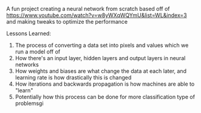 A fun project creating a neural network from scratch based off of https://www.youtube.com/watch?v=w8yWXqWQYmU&list=WL&index=3 and making tweaks to optimize the performance

Lessons Learned:
1. The process of converting a data set into pixels and values which we run a model off of
2. How there's an input layer, hidden layers and output layers in neural networks
3. How weights and biases are what change the data at each later, and learning rate is how drastically this is changed
4. How iterations and backwards propagation is how machines are able to "learn"
5. Potentially how this process can be done for more classification type of problemsgi